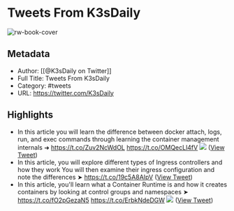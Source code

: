 # Tweets From K3sDaily

![rw-book-cover](https://pbs.twimg.com/profile_images/1382216286264991749/5kV1TSvo.png)

## Metadata
- Author: [[@K3sDaily on Twitter]]
- Full Title: Tweets From K3sDaily
- Category: #tweets
- URL: https://twitter.com/K3sDaily

## Highlights
- In this article you will learn the difference between docker attach, logs, run, and exec commands through learning the container management internals
  ➜ https://t.co/Zuv2NcWdOL https://t.co/OMQecLl4fV
  ![](https://pbs.twimg.com/media/FMOs_KxWUAc9NEG.jpg) ([View Tweet](https://twitter.com/K3sDaily/status/1496229705615294469))
- In this article, you will explore different types of Ingress controllers and how they work
  You will then examine their ingress configuration and note the differences
  ➤ https://t.co/19c5A8AIpV ([View Tweet](https://twitter.com/K3sDaily/status/1589998544370409473))
- In this article, you'll learn what a Container Runtime is and how it creates containers by looking at control groups and namespaces
  ➤ https://t.co/fO2pGezaN5 https://t.co/ErbkNdeDGW
  ![](https://pbs.twimg.com/media/Fh77tZFWYAAOe1y.jpg) ([View Tweet](https://twitter.com/K3sDaily/status/1593988077256691713))
